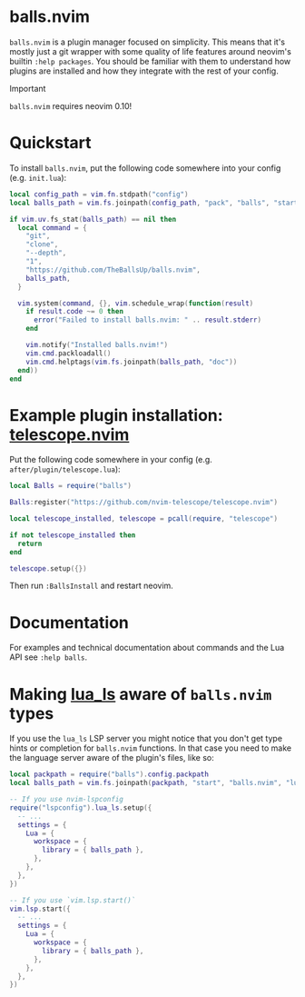 # balls.nvim

`balls.nvim` is a plugin manager focused on simplicity. This means that it's mostly just a git
wrapper with some quality of life features around neovim's builtin `:help packages`. You should be
familiar with them to understand how plugins are installed and how they integrate with the rest of
your config.

> [!IMPORTANT]
> `balls.nvim` requires neovim 0.10!

# Quickstart

To install `balls.nvim`, put the following code somewhere into your config (e.g. `init.lua`):

```lua
local config_path = vim.fn.stdpath("config")
local balls_path = vim.fs.joinpath(config_path, "pack", "balls", "start", "balls.nvim")

if vim.uv.fs_stat(balls_path) == nil then
  local command = {
    "git",
    "clone",
    "--depth",
    "1",
    "https://github.com/TheBallsUp/balls.nvim",
    balls_path,
  }

  vim.system(command, {}, vim.schedule_wrap(function(result)
    if result.code ~= 0 then
      error("Failed to install balls.nvim: " .. result.stderr)
    end

    vim.notify("Installed balls.nvim!")
    vim.cmd.packloadall()
    vim.cmd.helptags(vim.fs.joinpath(balls_path, "doc"))
  end))
end
```

# Example plugin installation: [telescope.nvim](https://github.com/nvim-telescope/telescope.nvim)

Put the following code somewhere in your config (e.g. `after/plugin/telescope.lua`):

```lua
local Balls = require("balls")

Balls:register("https://github.com/nvim-telescope/telescope.nvim")

local telescope_installed, telescope = pcall(require, "telescope")

if not telescope_installed then
  return
end

telescope.setup({})
```

Then run `:BallsInstall` and restart neovim.

# Documentation

For examples and technical documentation about commands and the Lua API see `:help balls`.

# Making [lua_ls](https://github.com/LuaLS/lua-language-server) aware of `balls.nvim` types

If you use the `lua_ls` LSP server you might notice that you don't get type hints or completion for
`balls.nvim` functions. In that case you need to make the language server aware of the plugin's
files, like so:

```lua
local packpath = require("balls").config.packpath
local balls_path = vim.fs.joinpath(packpath, "start", "balls.nvim", "lua")

-- If you use nvim-lspconfig
require("lspconfig").lua_ls.setup({
  -- ...
  settings = {
    Lua = {
      workspace = {
        library = { balls_path },
      },
    },
  },
})

-- If you use `vim.lsp.start()`
vim.lsp.start({
  -- ...
  settings = {
    Lua = {
      workspace = {
        library = { balls_path },
      },
    },
  },
})
```
